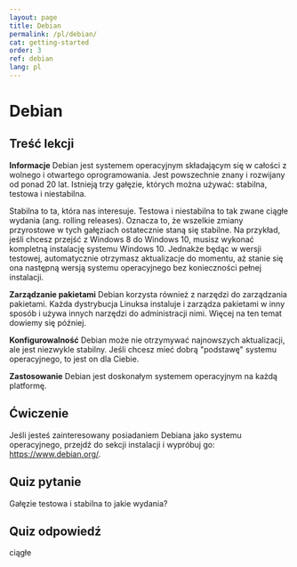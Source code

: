 ```yaml
---
layout: page
title: Debian
permalink: /pl/debian/
cat: getting-started
order: 3
ref: debian
lang: pl
---
```


# Debian

## Treść lekcji

<b>Informacje</b>
Debian jest systemem operacyjnym składającym się w całości z wolnego i otwartego oprogramowania. Jest powszechnie znany i rozwijany od ponad 20 lat. Istnieją trzy gałęzie, których można używać: stabilna, testowa i niestabilna. 

Stabilna to ta, która nas interesuje. Testowa i niestabilna to tak zwane ciągłe wydania (ang. rolling releases). Oznacza to, że wszelkie zmiany przyrostowe w tych gałęziach ostatecznie staną się stabilne. Na przykład, jeśli chcesz przejść z Windows 8 do Windows 10, musisz wykonać kompletną instalację systemu Windows 10. Jednakże będąc w wersji testowej, automatycznie otrzymasz aktualizacje do momentu, aż stanie się ona następną wersją systemu operacyjnego bez konieczności pełnej instalacji.

<b>Zarządzanie pakietami</b>
Debian korzysta również z narzędzi do zarządzania pakietami. Każda dystrybucja Linuksa instaluje i zarządza pakietami w inny sposób i używa innych narzędzi do administracji nimi. Więcej na ten temat dowiemy się później. 

<b>Konfigurowalność</b>
Debian może nie otrzymywać najnowszych aktualizacji, ale jest niezwykle stabilny. Jeśli chcesz mieć dobrą "podstawę" systemu operacyjnego, to jest on dla Ciebie.

<b>Zastosowanie</b>
Debian jest doskonałym systemem operacyjnym na każdą platformę.


## Ćwiczenie

Jeśli jesteś zainteresowany posiadaniem Debiana jako systemu operacyjnego, przejdź do sekcji instalacji i wypróbuj go: <a href=' https://www.debian.org/' >https://www.debian.org/</a>.

## Quiz pytanie

Gałęzie testowa i stabilna to jakie wydania? 

## Quiz odpowiedź

ciągłe
